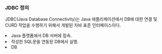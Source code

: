 <h3>JDBC 정의</h3>
<p>JDBC(Java Database Connectivity)는 Java 애플리케이션에서 DB에 대한 연결 및 CURD 작업을 수행하기 위해서 개발된 자바 표준 인터페이스이다.</p>
<li>Java 플랫폼에서 DB 서버에 접속.</li>
<li>작성한 SQL문을 연동된 DB에서 실행.</li>
<li>DB </li>